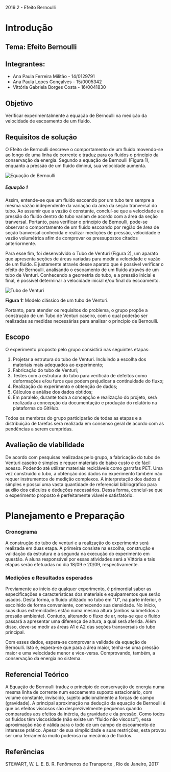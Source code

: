 2019.2 - Efeito Bernoulli


# Introdução

## Tema: Efeito Bernoulli

## Integrantes: 
* Ana Paula Ferreira Militão - 14/0129791
* Ana Paula Lopes Gonçalves - 15/0005342
* Vittória Gabriela Borges Costa - 16/0041830

## Objetivo
   
Verificar experimentalmente a equação de Bernoulli na medição da velocidade de escoamento de um fluido.

## Requisitos de solução

O Efeito de Bernoulli descreve o comportamento de um fluido movendo-se ao longo de uma linha de corrente e traduz para os fluidos o princípio da conservação da energia. Segundo a equação de Bernoulli (Figura 1), enquanto a pressão de um fluido diminui, sua velocidade aumenta.
 
![Equação de Bernoulli](https://github.com/laboratorio-de-dinamica-dos-fluidos/2019.2-EfeitoBernoulli/blob/master/Equa%C3%A7%C3%A3o%201.gif)
##### Equação 1

Assim, entende-se que um fluido escoando por um tubo tem sempre a mesma vazão independente da variação da área da seção tranversal do tubo. Ao assumir que a vazão é constante, concluí-se que a velocidade e a pressão do fluido dentro do tubo variam de acordo com a área da seção tranversal. Portanto, para verificar o princípio de Bernoulli, pode-se observar o comportamento de um fluído escoando por região de área de seção tranversal conhecida e realizar medições de pressão, velocidade e vazão volumétrica afim de comprovar os pressupostos citados anteriormente.

   Para esse fim, foi desenvolvido o Tubo de Venturi (Figura 2), um aparato que apresenta seções de áreas variadas para medir a velocidade e vazão de um fluido. E justamente através desse aparato que é possível verificar o efeito de Bernoulli, analisando o escoamento de um fluído através de um tubo de Venturi. Conhecendo a geometria do tubo, e a pressão inicial e final, é possível determinar a velocidade inicial e/ou final do escoamento.

![Tubo de Venturi](http://1.bp.blogspot.com/-lchp2UI4fHo/VSl2spb5SDI/AAAAAAAAC04/arjO0FR3PKw/s1600/Capturar1F.PNG)

**Figura 1:** Modelo clássico de um tubo de Venturi. 

   Portanto, para atender os requisitos do problema, o grupo propõe a construção de um Tubo de Venturi caseiro, com o qual poderão ser realizadas as medidas necessárias para analisar o princípio de Bernoulli.  
   
## Escopo

   O experimento proposto pelo grupo consistirá nas seguintes etapas:
 1. Projetar a estrutura do tubo de Venturi. Incluindo a escolha dos materiais mais adequados ao experimento;
 2. Fabricação do tubo de Venturi;
 3. Testes com a estrutura do tubo para verificão de defeitos como deformações e/ou furos que podem prejudicar a continuidade do fluxo;
 4. Realização do experimento e obtenção de dados;
 5. Cálculos e análise dos dados obtidos;
 6. Em paralelo, durante toda a concepção e realização do projeto,  será realizada a concepção da documentação e produção do relatório na plataforma do GitHub. 
   
   Todos os membros do grupo participarão de todas as etapas e a distribuição de tarefas será realizada em consenso geral de acordo com as pendências a serem cumpridas. 




   
  
## Avaliação de viabilidade
   De acordo com pesquisas realizadas pelo grupo, a fabricação do tubo de Venturi caseiro é simples e requer materiais de baixo custo e de fácil acesso. Podendo até utilizar materiais recicláveis como garrafas PET. Uma vez construído o tubo, a obtenção dos dados no experimento também não requer instrumentos de medição complexos. A interpretação dos dados é simples e possuí uma vasta quantidade de referencial bibliográfico para auxílio dos cálculos e deduções necessários. Dessa forma, concluí-se que o experimento proposto é perfeitamente viável e satisfatório. 

# Planejamento e Preparação
  ### Cronograma 
   A construção do tubo de venturi e a realização do experimento será realizada em duas etapa. A primeira consiste na escolha, construção e validação da estrutura e a segunda na execução do experimento em questão. A aluna responsável por essas atividades será a Vittória e tais etapas serão efetuadas no dia 18/09 e 20/09, respectivamente.
      
   ### Medições e Resultados esperados
  Previamente ao início de qualquer experimento, é primordial saber as especificações e características dos materiais e equipamentos que serão usados. Desta forma, o fluído utilizado no tubo em "U", na parte inferior, é escolhido de forma conveniente, conhecendo sua densidade. No início, suas duas extremidades estão numa mesma altura (ambos submetidos a pressão ambiente). Contudo, alterando o fluxo de ar, nota-se que o fluido passará a apresentar uma diferença de altura, a qual será aferida. Além disso, deve-se medir as áreas A1 e A2 das seções transversais do tubo principal. 
  
  Com esses dados, espera-se comprovar a validade da equação de Bernoulli. Isto é, espera-se que para a área maior, tenha-se uma pressão maior e uma velocidade menor e vice-versa. Comprovando, também, a conservação da energia no sistema.
    
   
 ## Referencial Teórico
   A Equação de Bernoulli traduz o princípio de conservação de energia numa mesma linha de corrente num escoamento suposto estacionário, com volume constante, invíscido, sujeito adicionalmente a forças de campo (gravidade). 
   A principal aproximação na dedução da equação de Bernoulli é que os efeitos viscosos são desprezivelmente pequenos quando comparados aos efeitos da inércia, da gravidade e da pressão. Como todos os fluidos têm viscosidade (não existe um “fluido não viscoso”), essa aproximação não é válida para o todo de um campo de escoamento de interesse prático. Apesar de sua simplicidade e suas restrições, esta provou ser uma ferramenta muito poderosa na mecânica de fluidos. 
   

   
## Referências

STEWART, W. L. E. B. R. 
Fenômenos de Transporte , Rio de Janeiro, 2017
